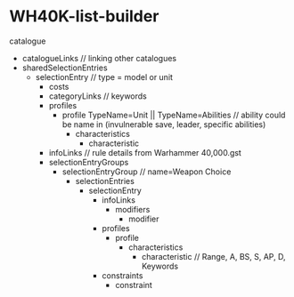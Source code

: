 # WH40K-list-builder

catalogue
- catalogueLinks // linking other catalogues
- sharedSelectionEntries
	- selectionEntry // type = model or unit
		- costs
		- categoryLinks // keywords
		- profiles
			- profile TypeName=Unit || TypeName=Abilities // ability could be name in (invulnerable save, leader, specific abilities)
				- characteristics
					- characteristic
		- infoLinks // rule details from Warhammer 40,000.gst
		- selectionEntryGroups
			- selectionEntryGroup // name=Weapon Choice
				- selectionEntries
					- selectionEntry
						- infoLinks
							- modifiers
								- modifier
						- profiles
							- profile
								- characteristics
									- characteristic // Range, A, BS, S, AP, D, Keywords
						- constraints
							- constraint
						